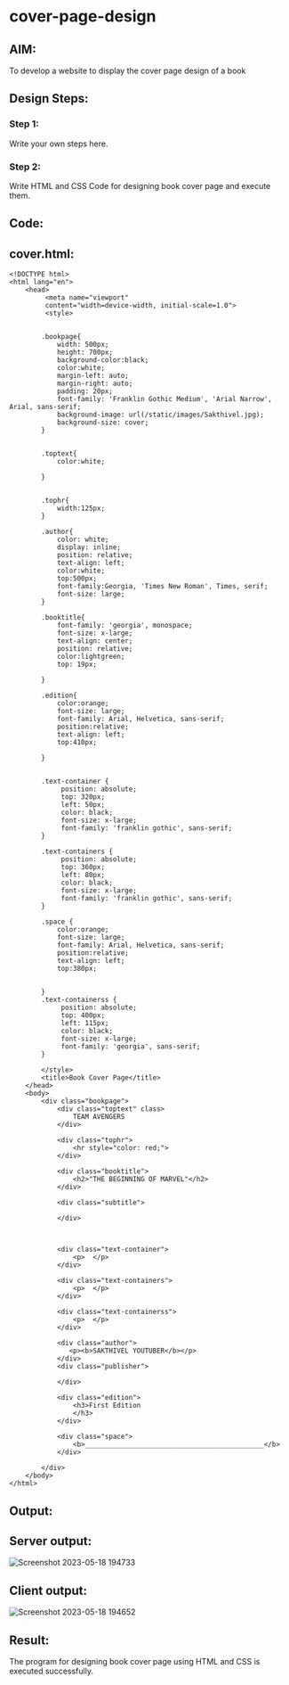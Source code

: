 # cover-page-design
## AIM:
To develop a website to display the cover page design of a book

## Design Steps:

### Step 1:
Write your own steps here.
### Step 2:
Write HTML and CSS Code for designing book cover page and execute them.
## Code:

## cover.html:
```
<!DOCTYPE html>
<html lang="en">
    <head>
         <meta name="viewport" 
         content="width=device-width, initial-scale=1.0">
         <style>
    

        .bookpage{
            width: 500px;
            height: 700px;
            background-color:black;
            color:white;
            margin-left: auto;
            margin-right: auto;
            padding: 20px;
            font-family: 'Franklin Gothic Medium', 'Arial Narrow', Arial, sans-serif;
            background-image: url(/static/images/Sakthivel.jpg);
            background-size: cover;
        }
            

        .toptext{
            color:white;

        }

        
        .tophr{
            width:125px;
        }
        
        .author{
            color: white;
            display: inline;
            position: relative;
            text-align: left;
            color:white;
            top:500px;
            font-family:Georgia, 'Times New Roman', Times, serif;
            font-size: large;
        }
        
        .booktitle{
            font-family: 'georgia', monospace;
            font-size: x-large;
            text-align: center;
            position: relative;
            color:lightgreen;
            top: 19px;
        
        }
        
        .edition{
            color:orange;
            font-size: large;
            font-family: Arial, Helvetica, sans-serif;
            position:relative;
            text-align: left;
            top:410px;

        }
        

        .text-container {
             position: absolute;
             top: 320px;
             left: 50px; 
             color: black;
             font-size: x-large;
             font-family: 'franklin gothic', sans-serif; 
        }
        
        .text-containers {
             position: absolute;
             top: 360px;
             left: 80px; 
             color: black;
             font-size: x-large;
             font-family: 'franklin gothic', sans-serif; 
        }
        
        .space {
            color:orange;
            font-size: large;
            font-family: Arial, Helvetica, sans-serif;
            position:relative;
            text-align: left;
            top:380px;


        }
        .text-containerss {
             position: absolute;
             top: 400px;
             left: 115px; 
             color: black;
             font-size: x-large;
             font-family: 'georgia', sans-serif; 
        }

        </style>
        <title>Book Cover Page</title>
    </head>
    <body>
        <div class="bookpage">
            <div class="toptext" class>
                TEAM AVENGERS
            </div>
            
            <div class="tophr">
                <hr style="color: red;">
            </div>
            
            <div class="booktitle">
                <h2>"THE BEGINNING OF MARVEL"</h2>
            </div>
                
            <div class="subtitle">
             
            </div>  
            
            
            
            <div class="text-container">
                <p>  </p>
            </div>
            
            <div class="text-containers">
                <p>  </p> 
            </div>
            
            <div class="text-containerss">
                <p>  </p>                  
            </div>

            <div class="author">
               <p><b>SAKTHIVEL YOUTUBER</b></p>
            </div>
            <div class="publisher">
                
            </div>
            
            <div class="edition">
                <h3>First Edition
                </h3>
            </div>
            
            <div class="space">
                <b>_____________________________________________</b>
            </div>
            
        </div>
    </body>
</html>
```
## Output:

## Server output:

![Screenshot 2023-05-18 194733](https://github.com/sakthivel005/cover-page-design/assets/120550359/74211660-e80a-4c39-b85c-464af494f213)


##  Client output:
![Screenshot 2023-05-18 194652](https://github.com/sakthivel005/cover-page-design/assets/120550359/5c59ec6c-571f-4e41-bdea-d8ebaddc36ad)




## Result:
The program for designing book cover page using HTML and CSS is executed successfully.
